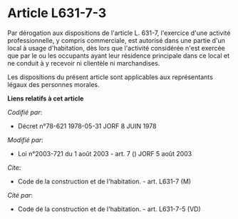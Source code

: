 # Article L631-7-3

Par dérogation aux dispositions de l'article L. 631-7, l'exercice d'une activité professionnelle, y compris commerciale, est
autorisé dans une partie d'un local à usage d'habitation, dès lors que l'activité considérée n'est exercée que par le ou les
occupants ayant leur résidence principale dans ce local et ne conduit à y recevoir ni clientèle ni marchandises.

Les dispositions du présent article sont applicables aux représentants légaux des personnes morales.

**Liens relatifs à cet article**

_Codifié par_:

  - Décret n°78-621 1978-05-31 JORF 8 JUIN 1978

_Modifié par_:

  - Loi n°2003-721 du 1 août 2003 - art. 7 () JORF 5 août 2003

_Cite_:

  - Code de la construction et de l'habitation. - art. L631-7 (M)

_Cité par_:

  - Code de la construction et de l'habitation. - art. L631-7-5 (VD)
